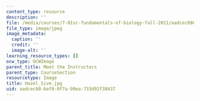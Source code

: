 ```yaml
---
content_type: resource
description: ''
file: /media/courses/7-01sc-fundamentals-of-biology-fall-2011/aadcec886ef00f7a99ea733d92f38437_Hazel_Sive.jpg
file_type: image/jpeg
image_metadata:
  caption: ''
  credit: ''
  image-alt: ''
learning_resource_types: []
ocw_type: OCWImage
parent_title: Meet the Instructors
parent_type: CourseSection
resourcetype: Image
title: Hazel_Sive.jpg
uid: aadcec88-6ef0-0f7a-99ea-733d92f38437
---
```

